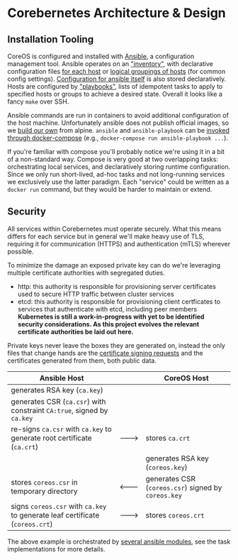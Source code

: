 # Corebernetes Architecture & Design

## Installation Tooling

CoreOS is configured and installed with [Ansible](https://github.com/ansible/ansible), a configuration management tool. Ansible operates on an ["inventory"](/inventory/hosts.ini), with declarative configuration files [for each host](/inventory/host_vars/) or [logical groupings of hosts](/inventory/group_vars/) (for common config settings). [Configuration for ansible itself](/ansible.cfg) is also stored declaratively. Hosts are configured by ["playbooks"](/playbooks/), lists of idempotent tasks to apply to specified hosts or groups to achieve a desired state. Overall it looks like a fancy `make` over SSH.

Ansible commands are run in containers to avoid additional configuration of the host machine. Unfortunately ansible does not publish official images, so we [build our own](/Dockerfile) from alpine. `ansible` and `ansible-playbook` can be [invoked through docker-compose](/docker-compose.yaml) (e.g., `docker-compose run ansible-playbook ...`).

If you're familiar with compose you'll probably notice we're using it in a bit of a non-standard way. Compose is very good at two overlapping tasks: orchestrating local services, and declaratively storing runtime configuration. Since we only run short-lived, ad-hoc tasks and not long-running services we exclusively use the latter paradigm. Each "service" could be written as a `docker run` command, but they would be harder to maintain or extend.

## Security

All services within Corebernetes must operate securely. What this means differs for each service but in general we'll make heavy use of TLS, requiring it for communication (HTTPS) and authentication (mTLS) wherever possible.

To minimize the damage an exposed private key can do we're leveraging multiple certificate authorities with segregated duties.

* http: this authority is responsible for provisioning server certificates used to secure HTTP traffic between cluster services
* etcd: this authority is responsible for provisioning client certficates to services that authenticate with etcd, including peer members
**Kubernetes is still a work-in-progress with yet to be identified security considerations. As this project evolves the relevant certificate authorities be laid out here.**

Private keys never leave the boxes they are generated on, instead the only files that change hands are the [certificate signing requests](https://www.sslshopper.com/what-is-a-csr-certificate-signing-request.html) and the certificates generated from them, both public data.

| Ansible Host                                                                 	|      	| CoreOS Host                                         	|
|------------------------------------------------------------------------------	|------	|-----------------------------------------------------	|
| generates RSA key (`ca.key`)                                                 	|      	|                                                     	|
| generates CSR (`ca.csr`) with constraint `CA:true`, signed by `ca.key`       	|      	|                                                     	|
| re-signs `ca.csr` with `ca.key` to generate root certificate (`ca.crt`)      	| ---> 	| stores `ca.crt`                                     	|
|                                                                              	|      	| generates RSA key (`coreos.key`)                    	|
| stores `coreos.csr` in temporary directory                                   	| <--- 	| generates CSR (`coreos.csr`) signed by `coreos.key` 	|
| signs `coreos.csr` with `ca.key` to generate leaf certificate (`coreos.crt`) 	| ---> 	| stores `coreos.crt`                                 	|

The above example is orchestrated by [several ansible modules](/playbooks/tasks/x509/), see the task implementations for more details.
